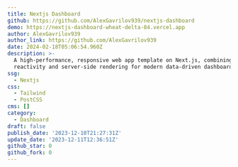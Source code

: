 ```yaml
---
title: Nextjs Dashboard
github: https://github.com/AlexGavrilov939/nextjs-dashboard
demo: https://nextjs-dashboard-wheat-delta-84.vercel.app
author: AlexGavrilov939
author_link: https://github.com/AlexGavrilov939
date: 2024-02-18T05:06:54.960Z
description: >-
  A high-performance, responsive web app template on Next.js, combining
  reactivity and server-side rendering for modern data-driven dashboards.
ssg:
  - Nextjs
css:
  - Tailwind
  - PostCSS
cms: []
category:
  - Dashboard
draft: false
publish_date: '2023-12-10T21:27:31Z'
update_date: '2023-12-11T12:36:51Z'
github_star: 0
github_fork: 0
---
```


